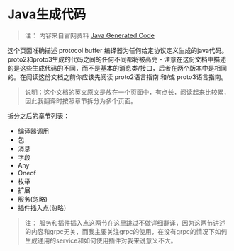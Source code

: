 Java生成代码
==========

> 注： 内容来自官网资料 [Java Generated Code](https://developers.google.com/protocol-buffers/docs/reference/java-generated)

这个页面准确描述 protocol buffer 编译器为任何给定协议定义生成的java代码。proto2和proto3生成的代码之间的任何不同都将被高亮 - 注意在这份文档中描述的是这些生成代码的不同，而不是基本的消息类/接口，后者在两个版本中是相同的。在阅读这份文档之前你应该先阅读 proto2语言指南 和/或 proto3语言指南。

> 说明：这个文档的英文原文是放在一个页面中，有点长，阅读起来比较累，因此我翻译时按照章节拆分为多个页面。

拆分之后的章节列表：

* 编译器调用
* 包
* 消息
* 字段
* Any
* Oneof
* 枚举
* 扩展
* 服务(忽略)
* 插件插入点(忽略)

> 注： 服务和插件插入点这两节在这里跳过不做详细翻译，因为这两节讲述的内容和grpc无关，而我主要关注grpc的使用，在没有grpc的情况下如何生成通用的service和如何使用插件对我来说意义不大。
